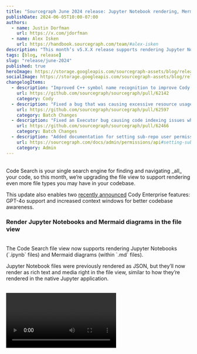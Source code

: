 ```yaml
---
title: "Sourcegraph June 2024 release: Jupyter Notebook rendering, Mermaid diagrams, and Cody Enterprise updates"
publishDate: 2024-06-05T10:00-07:00
authors:
  - name: Justin Dorfman
    url: https://x.com/jdorfman
  - name: Alex Isken
    url: https://handbook.sourcegraph.com/team/#alex-isken
description: "This month’s v5.X.X release supports rendering Jupyter Notebooks and Mermaid diagrams in the Code Search file view. It also introduces support for GPT-4o and larger context windows to Cody Enterprise."
tags: [blog, release]
slug: "release/june-2024"
published: true
heroImage: https://storage.googleapis.com/sourcegraph-assets/blog/release-post/june-2024/sourcegraph-june-2024-release-og-image.png
socialImage: https://storage.googleapis.com/sourcegraph-assets/blog/release-post/june-2024/sourcegraph-june-2024-release-og-image.png
changelogItems:
  - description: "Improved C++ symbol name recognition to improve Cody Enterprise context retrieval."
    url: https://github.com/sourcegraph/sourcegraph/pull/62142
    category: Cody
  - description: "Fixed a bug that was causing excessive resource usage in Batch Changes."
    url: https://github.com/sourcegraph/sourcegraph/pull/62597
    category: Batch Changes
  - description: "Fixed an Executor bug causing code indexing issues when repos had a space in their name. This should impact customers using Azure DevOps."
    url: https://github.com/sourcegraph/sourcegraph/pull/62466
    category: Batch Changes
  - description: "Added documentation for setting sub-repo user permissions with the GraphQL API."
    url: https://sourcegraph.com/docs/admin/permissions/api#setting-sub-repository-permissions-for-users
    category: Admin
---
```


<br />
Code Search is your single search engine for finding and navigating _all_ your code, so this month, we’re upgrading the file view to support rendering even more file types you may have in your codebase. 

This update also enables two [recently announced](https://sourcegraph.com/blog/cody-enterprise-june-2024) Cody Enterprise features: GPT-4o support and increased context windows for better codebase awareness.
<br />

### Render Jupyter Notebooks and Mermaid diagrams in the file view

<br />
The Code Search file view now supports rendering Jupyter Notebooks (`.ipynb` files) and Mermaid diagrams (within `.md` files). 

Jupyter Notebook files were previously rendered as JSON, but they’ll now render as rich text and media right in the file view, similar to how they’re rendered in the native Jupyter application.

<br />
<Video
  source={{
    mp4: 'blog/code-search-now-supports-jupyter-notebook-rendering/video_001'
  }}
  controls={true}
  loop={true}
  title="Searching by the new point-in-time search filter"
/>
<br />

[Mermaid](https://mermaid.js.org/) is a JavaScript-based diagramming and charting tool. You can use it to create visualized diagrams, flowcharts, and user journeys directly within Markdown files. Code Search now recognizes [Mermaid syntax](https://mermaid.js.org/intro/syntax-reference.html#syntax-structure) within your Markdown files and will render your diagrams within the file view.

<br />
<Figure
  src="https://storage.googleapis.com/sourcegraph-assets/blog/release-post/june-2024/mermaid-file-view.png"
  alt="Code Search file view showing the Mermaid chart"
/>
<br />
<br />

### GPT-4o support for Cody chat and commands

<br />
You can now use GPT-4o as your LLM for powering Cody chat and commands. GPT-4o is OpenAI’s latest model, and it’s two times faster than GPT-4 Turbo while performing better in general reasoning benchmarks. 

 [Read the docs](https://sourcegraph.com/docs/cody/core-concepts/cody-gateway#configuring-custom-models) for information on configuring your model selection. You can also try out GPT-4o and compare it against other models today using the [LLM Litmus Test](https://s0.dev/).
 <br />

### Smart context windows for better codebase awareness

<br />
Cody has increased context window limits for both inputs and outputs. These changes provide several benefits:

* You can now push way more context into Cody, including @-mentioning multiple large files, so that you can ask questions about larger amounts of code
* You can have much longer back-and-forth chats with Cody before it starts to forget the context from earlier in the conversation
* Cody’s outputs should not cut off mid-message anymore

<br />
For BYOK customers, increasing context limits may increase LLM costs. [Read the docs](https://sourcegraph.com/docs/cody/clients/enable-cody-enterprise#smart-context-window) for more information on this feature and how to set your own context limits.

<br />
Sourcegraph 5.X.X is now available. Users self-hosting Sourcegraph can upgrade their instances today, and Sourcegraph Cloud users will receive this update within the coming days.
